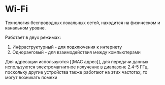 # Wi-Fi
Технология беспроводных локальных сетей, находится на физическом и канальном уровне.

Работает в двух режимах:
1. Инфраструктурный - для подключения к интернету
2. Одноранговый - для взаимодействия между компьютерами

Для адресации используются [[MAC адрес]], для передачи данных используются электромагнитное излучение в диапазоне 2.4-5 ГГц, поскольку другие устройства также работают на этих частотах, то могут возникать помехи
